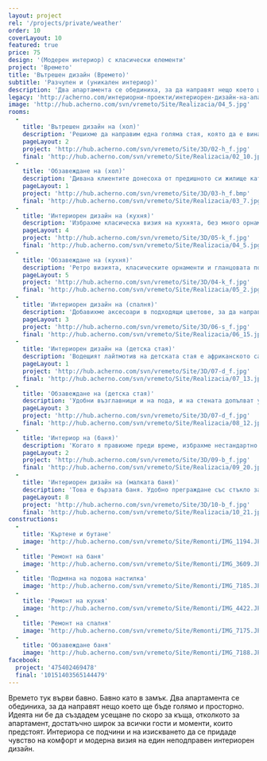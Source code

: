 ```yaml
---
layout: project
rel: '/projects/private/weather'
order: 10
coverLayout: 10
featured: true
price: 75
design: '(Модерен интериор) с класически елементи'
project: 'Времето'
title: 'Вътрешен дизайн (Времето)'
subtitle: 'Разчупен и (уникален интериор)'
description: 'Два апартамента се обединиха, за да направят нещо което ще бъде голямо и просторно. Идеята ни бе да създадем усещане по скоро за къща отколкото за апартамент, достатъчно широк за всички гости и моменти, които предстоят.'
legacy: 'http://acherno.com/интериорни-проекти/интериорен-дизайн-на-апартаменти/времето/вътрешен-дизайн.html'
image: 'http://hub.acherno.com/svn/vremeto/Site/Realizacia/04_5.jpg'
rooms:
  -
    title: 'Вътрешен дизайн на (хол)'
    description: 'Решихме да направим една голяма стая, която да е винаги пълна със смях и усмивки. Всекидневната е с гледка към Витоша и дава спокойствието, което само планинския рай може да осигури. Външната част от стената е почти цялата в прозорци, правейки стаята топла и уютна, с много слънчеви лъчи, дори и когато навън времето напомня, че скоро ще идва Дядо Коледа.'
    pageLayout: 2
    project: 'http://hub.acherno.com/svn/vremeto/Site/3D/02-h_f.jpg'
    final: 'http://hub.acherno.com/svn/vremeto/Site/Realizacia/02_10.jpg'
  -
    title: 'Обзавеждане на (хол)'
    description: 'Дивана клиентите донесоха от предишното си жилище като му намерихме нова и подходяща тапицерия. Удобен и мек, той бързо събра голям брой почитатели още при първото посещение на гости в новото жилище.'
    pageLayout: 1
    project: 'http://hub.acherno.com/svn/vremeto/Site/3D/03-h_f.bmp'
    final: 'http://hub.acherno.com/svn/vremeto/Site/Realizacia/03_7.jpg'
  -
    title: 'Интериорен дизайн на (кухня)'
    description: 'Избрахме класическа визия на кухнята, без много орнаменти, но с достатъчна функционалност за приготвянето на всяка вкусна вечеря. Гредите в тавана са изчистени, но масивна маса и ретро лампите направиха прехода към класическата кухня.'
    pageLayout: 4
    project: 'http://hub.acherno.com/svn/vremeto/Site/3D/05-k_f.jpg'
    final: 'http://hub.acherno.com/svn/vremeto/Site/Realizacia/04_5.jpg'
  -
    title: 'Обзавеждане на (кухня)'
    description: 'Ретро визията, класическите орнаменти и гланцовата повърхност се превърнаха в отличаващото свойство на кухнята. Витрините с осветление, отворените полици за порцелановите чаши и многото работни плотове подсилват чувството, че в кухнята може да се приготви истинска магия.'
    pageLayout: 5
    project: 'http://hub.acherno.com/svn/vremeto/Site/3D/04-k_f.jpg'
    final: 'http://hub.acherno.com/svn/vremeto/Site/Realizacia/05_2.jpg'
  -
    title: 'Интериорен дизайн на (спалня)'
    description: 'Добавихме аксесоари в подходящи цветове, за да направим весела и уютна спалня, в която да можеш да се насладиш на почивката си. Създадохме атмосфера с красив тапет в ярки цветове и цветно перде, които да придават свежест на цялата стая.'
    pageLayout: 3
    project: 'http://hub.acherno.com/svn/vremeto/Site/3D/06-s_f.jpg'
    final: 'http://hub.acherno.com/svn/vremeto/Site/Realizacia/06_15.jpg'
  -
    title: 'Интериорен дизайн на (детска стая)'
    description: 'Водещият лайтмотив на детската стая е африканското сафари, заедно с всички чудни животни, маски и орнаменти. Топлите цветове на пясъка, наситеното кафяво и декорациите по стените оформят визията на стая, която съчетава в себе си загадъчност и уют.'
    pageLayout: 1
    project: 'http://hub.acherno.com/svn/vremeto/Site/3D/07-d_f.jpg'
    final: 'http://hub.acherno.com/svn/vremeto/Site/Realizacia/07_13.jpg'
  -
    title: 'Обзавеждане на (детска стая)'
    description: 'Удобни възглавници и на пода, и на стената допълват усещането, че си попаднал на непознато място. Средно високите легла дават функционалността от която всеки малчуган се нуждае, за да има къде да слага си играчките, книгите с развлекателни истории или някоя дреха.'
    pageLayout: 3
    project: 'http://hub.acherno.com/svn/vremeto/Site/3D/07-d_f.jpg'
    final: 'http://hub.acherno.com/svn/vremeto/Site/Realizacia/08_12.jpg'
  -
    title: 'Интериор на (баня)'
    description: 'Когато я правихме преди време, избрахме нестандартно решение за баня с изцяло дървесна визия на плочките. Получи се уютна и приятна баня с топлата визия на дърво, но също така практична, с напълно функционално оборудване. Профила по тавана ѝ придава онзи леко ретро елемент, характерен за целия апартамент. Има удобни ниши с осветление където е ваната, за да се държат козметика и други принадлежности за къпане. Тоалетната е визуално отделена в ниша, така че да не се набива много на очи.'
    pageLayout: 2
    project: 'http://hub.acherno.com/svn/vremeto/Site/3D/09-b_f.jpg'
    final: 'http://hub.acherno.com/svn/vremeto/Site/Realizacia/09_20.jpg'
  -
    title: 'Интериорен дизайн на (малката баня)'
    description: 'Това е бързата баня. Удобно преграждане със стъкло за бърз душ. Ъглова мивка поради не голямото пространство, но с удобен ъглов горен шкаф, за да може добре да се огледаш от всички страни. '
    pageLayout: 8
    project: 'http://hub.acherno.com/svn/vremeto/Site/3D/10-b_f.jpg'
    final: 'http://hub.acherno.com/svn/vremeto/Site/Realizacia/10_21.jpg'
constructions:
  - 
    title: 'Къртене и бутане'
    image: 'http://hub.acherno.com/svn/vremeto/Site/Remonti/IMG_1194.JPG'
  - 
    title: 'Ремонт на баня'
    image: 'http://hub.acherno.com/svn/vremeto/Site/Remonti/IMG_3609.JPG'
  - 
    title: 'Подмяна на подова настилка'
    image: 'http://hub.acherno.com/svn/vremeto/Site/Remonti/IMG_7185.JPG'
  - 
    title: 'Ремонт на кухня'
    image: 'http://hub.acherno.com/svn/vremeto/Site/Remonti/IMG_4422.JPG'
  - 
    title: 'Ремонт на спалня'
    image: 'http://hub.acherno.com/svn/vremeto/Site/Remonti/IMG_7175.JPG'
  - 
    title: 'Обзавеждане баня'
    image: 'http://hub.acherno.com/svn/vremeto/Site/Remonti/IMG_7188.JPG'
facebook:
  project: '475402469478'
  final: '10151403565144479'
---
```

Времето тук върви бавно. Бавно като в замък. Два апартамента се обединиха, за да направят нещо което ще бъде голямо и просторно. Идеята ни бе да създадем усещане по скоро за къща, отколкото за апартамент, достатъчно широк за всички гости и моменти, които предстоят.  Интериора се подчини и на изискването да се придаде чувство на комфорт и модерна визия на един неподправен интериорен дизайн.